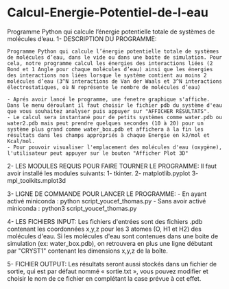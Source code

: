 # Calcul-Energie-Potentiel-de-l-eau
Programme Python qui calcule l’énergie potentielle totale de systèmes de molécules d’eau.
1- DESCRIPTION DU PROGRAMME:
	
	Programme Python qui calcule l’énergie potentielle totale de systèmes de molécules d’eau, dans le vide ou dans une boite de simulation. Pour cela, notre programme calcul les énergies des interactions liées (2 Bond et 1 Angle pour chaque molécules d’eau) ainsi que les énergies des interactions non liées lorsque le système contient au moins 2 molécules d’eau (3^N interactions de Van der Waals et 3^N interactions électrostatiques, où N représente le nombre de molécules d’eau)

	- Aprés avoir lancé le programme, une fenetre graphique s'affiche. Dans le menu déroulant il faut choisir le fichier pdb du système d'eau que vous souhaitez analyser puis appuyer sur "AFFICHER RÉSULTATS".  
	- Le calcul sera instantané pour de petits systèmes comme water.pdb ou water2.pdb mais peut prendre quelques secondes (10 à 20) pour un système plus grand comme water_box.pdb et affichera à la fin les résultats dans les champs appropriés à chaque Energie en kJ/mol et Kcal/mol.
	- Pour pouvoir visualiser l'emplacement des molécules d'eau (oxygène), l'utilisateur peut appuyer sur le bouton "Afficher Plot 3D" 


2- LES MODULES REQUIS POUR FAIRE TOURNER LE PROGRAMME:
 	Il faut avoir installé les modules suivants:
		 1- tkinter.
		 2- matplotlib.pyplot
		 3- mpl_toolkits.mplot3d

3- LIGNE DE COMMANDE POUR LANCER LE PROGRAMME: 
	 - En ayant activé miniconda : python script_youcef_thomas.py 
	 - Sans avoir activé miniconda : python3 script_youcef_thomas.py 


4- LES FICHIERS INPUT:
	Les fichiers d'entrées sont des fichiers .pdb contenant les coordonnées x,y,z pour les 3 atomes (O, H1 et H2) des molécules d'eau. 
	Si les molécules d'eau sont contenues dans une boite de simulation (ex: water_box.pdb), on retrouvera en plus une ligne débutant par "CRYST1" contenant les dimensions x,y,z de la boîte.

5- FICHIER OUTPUT:
 	 Les résultats seront aussi stockés dans un fichier de sortie, qui est par défaut nommé « sortie.txt », vous pouvez modifier et choisir le nom de ce fichier en complétant la case prévue à cet effet.

